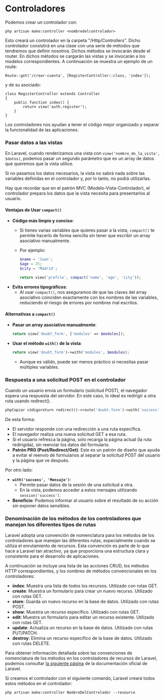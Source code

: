 # Controladores

Podemos crear un controlador con:

```
php artisan make:controller <nombredelcontrolador>
```

Esto creará un controlador en la carpeta "/Http/Controllers". Dicho controlador consistirá en una clase con una serie de métodos que tendremos que definir nosotros. Dichos métodos se invocarán desde el router. En dichos métodos se cargarán las vistas y se invocarán a los modelos correspondientes. A continuación se muestra un ejemplo de un route:

```
Route::get('/crear-cuenta', [RegisterController::class, 'index']);
```

y de su asociado:

```
class RegisterController extends Controller
{
    public function index() {
        return view('auth.register');
    }
}
```

Los controladores nos ayudan a tener el código mejor organizado y separar la funcionalidad de las aplicaciones.

### Pasar datos a las vistas

En Laravel, cuando renderizamos una vista con `view('nombre_de_la_vista', $datos)`, podemos pasar un segundo parámetro que es un array de datos que queremos que la vista utilice.

Si no pasamos los datos necesarios, la vista no sabrá nada sobre las variables definidas en el controlador y, por lo tanto, no podrá utilizarlas.

Hay que recordar que en el patrón MVC (Modelo-Vista-Controlador), el controlador prepara los datos que la vista necesita para presentarlos al usuario.

#### **Ventajas de Usar `compact()`**

* **Código más limpio y conciso**:
  * Si tienes varias variables que quieres pasar a la vista, `compact()` te permite hacerlo de forma sencilla sin tener que escribir un array asociativo manualmente.
  *   Por ejemplo:

      ```php
      $name = 'Juan';
      $age = 25;
      $city = 'Madrid';

      return view('profile', compact('name', 'age', 'city'));
      ```
* **Evita errores tipográficos**:
  * Al usar `compact()`, nos aseguramos de que las claves del array asociativo coinciden exactamente con los nombres de las variables, reduciendo el riesgo de errores por nombres mal escritos.

#### **Alternativas a `compact()`**

*   **Pasar un array asociativo manualmente**:

    ```php
    return view('doubt_form', ['modules' => $modules]);
    ```
*   **Usar el método `with()` de la vista**:

    ```php
    return view('doubt_form')->with('modules', $modules);
    ```

    * Aunque es válido, puede ser menos práctico si necesitas pasar múltiples variables.

### Respuesta a una solicitud POST en el controlador

Cuando un usuario envía un formulario (solicitud POST), el navegador espera una respuesta del servidor. En este caso, lo ideal es redirigir a otra ruta usando redirect().&#x20;

```php
phpCopiar códigoreturn redirect()->route('doubt.form')->with('success', 'Su duda ha sido enviada correctamente.');
```

De esta forma:

* El servidor responde con una redirección a una ruta específica.
* El navegador realiza una nueva solicitud GET a esa ruta.
* Si el usuario refresca la página, solo recarga la página actual (la ruta redirigida), sin reenviar los datos del formulario.
* **Patrón PRG (Post/Redirect/Get)**: Este es un patrón de diseño que ayuda a evitar el reenvío de formularios al separar la solicitud POST del usuario y la página que ve después.

Por otro lado:

* **`with('success', 'Mensaje')`**:
  * Permite pasar datos de la sesión de una solicitud a otra.
  * En la vista, podemos acceder a estos mensajes utilizando `session('success')`.
* **Beneficio**: Podemos informar al usuario sobre el resultado de su acción sin exponer datos sensibles.

### Denominación de los métodos de los controladores que manejan los diferentes tipos de rutas

Laravel adopta una convención de nomenclatura para los métodos de los controladores que manejan las diferentes rutas, especialmente cuando se utiliza el enrutamiento de recursos. Esta convención es parte de lo que hace a Laravel tan atractivo, ya que proporciona una estructura clara y consistente para el desarrollo de aplicaciones.

A continuación se incluye una lista de las acciones CRUD, los métodos HTTP correspondientes, y los nombres de métodos convencionales en los controladores:

* **index**: Muestra una lista de todos los recursos. Utilizado con rutas GET.
* **create**: Muestra un formulario para crear un nuevo recurso. Utilizado con rutas GET.
* **store**: Guarda un nuevo recurso en la base de datos. Utilizado con rutas POST.
* **show**: Muestra un recurso específico. Utilizado con rutas GET.
* **edit**: Muestra un formulario para editar un recurso existente. Utilizado con rutas GET.
* **update**: Actualiza un recurso en la base de datos. Utilizado con rutas PUT/PATCH.
* **destroy**: Elimina un recurso específico de la base de datos. Utilizado con rutas DELETE.

Para obtener información detallada sobre las convenciones de nomenclatura de los métodos en los controladores de recursos de Laravel, podemos consultar [la siguiente página](https://laravel.com/docs/10.x/controllers#actions-handled-by-resource-controllers) de la documentación oficial de Laravel.

Si creamos el controlador con el siguiente comando, Laravel creará todos estos métodos en el controlador:

`php artisan make:controller NombreDelControlador --resource`
